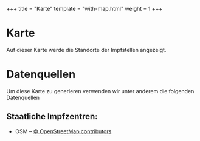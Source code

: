 +++
title = "Karte"
template = "with-map.html"
weight = 1
+++

# Karte

Auf dieser Karte werde die Standorte der Impfstellen angezeigt.

<div id="map"></div>
<!--<p><a href="https://www.maptiler.com/copyright/" target="_blank">© MapTiler</a></p>-->

# Datenquellen

Um diese Karte zu generieren verwenden wir unter anderem die folgenden Datenquellen

## Staatliche Impfzentren:

- OSM – <a href="https://www.openstreetmap.org/copyright" target="_blank">© OpenStreetMap contributors</a>

<script>
    var map = L.map('map').setView([50.540,9.5], 7);
    var gl = L.mapboxGL({
    attribution: "\u003ca href=\"https://www.maptiler.com/copyright/\" target=\"_blank\"\u003e\u0026copy; MapTiler\u003c/a\u003e \u003ca href=\"https://www.openstreetmap.org/copyright\" target=\"_blank\"\u003e\u0026copy; OpenStreetMap contributors\u003c/a\u003e",
    style: 'https://api.maptiler.com/maps/339b74e3-736a-4a41-94e3-bafcc9dcffb7/style.json?key=g4rPvq9AptKIXPP2JxyE'
    }).addTo(map);

    var request = new Request('/impfzentren.json');

    fetch(request)
    .then(function(response) { return response.json(); })
    .then(function(data) {
        for (var i = 0; i < data.records.length; i++) {
        let record = data.records[i].fields;
        var marker = L.marker([record.lat, record.lon]).addTo(map);

        let street = record['addr:street'];
        let housenumber = record['addr:housenumber'];
        let address1 = street ? (housenumber ? `${street} ${housenumber}` : street) : "<i>Genaue Adresse unbekannt</i>";
        marker.bindPopup(`<b>${record.name}</b><br>${address1}<br>${record.city}`).openPopup();
        }
    });
</script>


